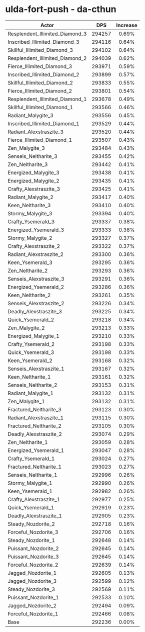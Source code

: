 # ulda-fort-push - da-cthun
| Actor | DPS | Increase |
|---|:---:|:---:|
|Resplendent_Illimited_Diamond_3|294257|0.69%|
|Inscribed_Illimited_Diamond_3|294116|0.64%|
|Skillful_Illimited_Diamond_3|294102|0.64%|
|Resplendent_Illimited_Diamond_2|294039|0.62%|
|Fierce_Illimited_Diamond_3|293971|0.59%|
|Inscribed_Illimited_Diamond_2|293899|0.57%|
|Skillful_Illimited_Diamond_2|293833|0.55%|
|Fierce_Illimited_Diamond_2|293801|0.54%|
|Resplendent_Illimited_Diamond_1|293678|0.49%|
|Skillful_Illimited_Diamond_1|293566|0.46%|
|Radiant_Malygite_3|293556|0.45%|
|Inscribed_Illimited_Diamond_1|293529|0.44%|
|Radiant_Alexstraszite_3|293520|0.44%|
|Fierce_Illimited_Diamond_1|293507|0.43%|
|Zen_Malygite_3|293484|0.43%|
|Senseis_Neltharite_3|293455|0.42%|
|Zen_Neltharite_3|293442|0.41%|
|Energized_Malygite_3|293438|0.41%|
|Energized_Malygite_2|293435|0.41%|
|Crafty_Alexstraszite_3|293425|0.41%|
|Radiant_Malygite_2|293417|0.40%|
|Keen_Neltharite_3|293410|0.40%|
|Stormy_Malygite_3|293394|0.40%|
|Crafty_Ysemerald_3|293337|0.38%|
|Energized_Ysemerald_3|293333|0.38%|
|Stormy_Malygite_2|293327|0.37%|
|Crafty_Alexstraszite_2|293322|0.37%|
|Radiant_Alexstraszite_2|293300|0.36%|
|Keen_Ysemerald_3|293295|0.36%|
|Zen_Neltharite_2|293293|0.36%|
|Senseis_Alexstraszite_3|293291|0.36%|
|Energized_Ysemerald_2|293286|0.36%|
|Keen_Neltharite_2|293261|0.35%|
|Senseis_Alexstraszite_2|293226|0.34%|
|Deadly_Alexstraszite_3|293225|0.34%|
|Quick_Ysemerald_2|293218|0.34%|
|Zen_Malygite_2|293213|0.33%|
|Energized_Malygite_1|293210|0.33%|
|Crafty_Ysemerald_2|293198|0.33%|
|Quick_Ysemerald_3|293198|0.33%|
|Keen_Ysemerald_2|293168|0.32%|
|Senseis_Alexstraszite_1|293167|0.32%|
|Keen_Neltharite_1|293161|0.32%|
|Senseis_Neltharite_2|293153|0.31%|
|Radiant_Malygite_1|293132|0.31%|
|Zen_Malygite_1|293132|0.31%|
|Fractured_Neltharite_3|293123|0.30%|
|Radiant_Alexstraszite_1|293115|0.30%|
|Fractured_Neltharite_2|293105|0.30%|
|Deadly_Alexstraszite_2|293074|0.29%|
|Zen_Neltharite_1|293059|0.28%|
|Energized_Ysemerald_1|293047|0.28%|
|Crafty_Ysemerald_1|293024|0.27%|
|Fractured_Neltharite_1|293023|0.27%|
|Senseis_Neltharite_1|292996|0.26%|
|Stormy_Malygite_1|292990|0.26%|
|Keen_Ysemerald_1|292982|0.26%|
|Crafty_Alexstraszite_1|292977|0.25%|
|Quick_Ysemerald_1|292919|0.23%|
|Deadly_Alexstraszite_1|292905|0.23%|
|Steady_Nozdorite_2|292718|0.16%|
|Forceful_Nozdorite_3|292706|0.16%|
|Steady_Nozdorite_1|292648|0.14%|
|Puissant_Nozdorite_2|292645|0.14%|
|Puissant_Nozdorite_3|292645|0.14%|
|Forceful_Nozdorite_2|292639|0.14%|
|Jagged_Nozdorite_1|292605|0.13%|
|Jagged_Nozdorite_3|292599|0.12%|
|Steady_Nozdorite_3|292569|0.11%|
|Puissant_Nozdorite_1|292533|0.10%|
|Jagged_Nozdorite_2|292494|0.09%|
|Forceful_Nozdorite_1|292466|0.08%|
|Base|292236|0.00%|
